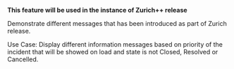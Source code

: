 **This feature will be used in the instance of Zurich++ release**

Demonstrate different messages that has been introduced as part of Zurich release.

Use Case: Display different information messages based on priority of the incident that will be showed on load and state is not Closed, Resolved or Cancelled.
